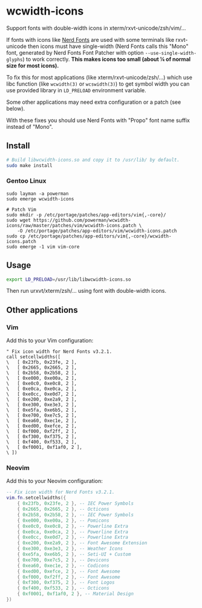 # wcwidth-icons

Support fonts with double-width icons in xterm/rxvt-unicode/zsh/vim/…

If fonts with icons like [Nerd Fonts](https://github.com/ryanoasis/nerd-fonts/)
are used with some terminals like rxvt-unicode then icons must have
single-width (Nerd Fonts calls this "Mono" font, generated by Nerd Fonts
Font Patcher with option `--use-single-width-glyphs`) to work correctly.
**This makes icons too small (about ¼ of normal size for most icons).**

To fix this for most applications (like xterm/rxvt-unicode/zsh/…) which
use libc function (like `wcwidth(3)` or `wcswidth(3)`) to get symbol width
you can use provided library in `LD_PRELOAD` environment variable.

Some other applications may need extra configuration or a patch (see below).

With these fixes you should use Nerd Fonts with "Propo" font name suffix
instead of "Mono".

## Install

```sh
# Build libwcwidth-icons.so and copy it to /usr/lib/ by default.
sudo make install
```

### Gentoo Linux

```
sudo layman -a powerman
sudo emerge wcwidth-icons

# Patch Vim
sudo mkdir -p /etc/portage/patches/app-editors/vim{,-core}/
sudo wget https://github.com/powerman/wcwidth-icons/raw/master/patches/vim/wcwidth-icons.patch \
    -O /etc/portage/patches/app-editors/vim/wcwidth-icons.patch
sudo cp /etc/portage/patches/app-editors/vim{,-core}/wcwidth-icons.patch
sudo emerge -1 vim vim-core
```

## Usage

```sh
export LD_PRELOAD=/usr/lib/libwcwidth-icons.so
```

Then run urxvt/xterm/zsh/… using font with double-width icons.

## Other applications

### Vim

Add this to your Vim configuration:

```vim
" Fix icon width for Nerd Fonts v3.2.1.
call setcellwidths([
\   [ 0x23fb, 0x23fe, 2 ],
\   [ 0x2665, 0x2665, 2 ],
\   [ 0x2b58, 0x2b58, 2 ],
\   [ 0xe000, 0xe00a, 2 ],
\   [ 0xe0c0, 0xe0c8, 2 ],
\   [ 0xe0ca, 0xe0ca, 2 ],
\   [ 0xe0cc, 0xe0d7, 2 ],
\   [ 0xe200, 0xe2a9, 2 ],
\   [ 0xe300, 0xe3e3, 2 ],
\   [ 0xe5fa, 0xe6b5, 2 ],
\   [ 0xe700, 0xe7c5, 2 ],
\   [ 0xea60, 0xec1e, 2 ],
\   [ 0xed00, 0xefce, 2 ],
\   [ 0xf000, 0xf2ff, 2 ],
\   [ 0xf300, 0xf375, 2 ],
\   [ 0xf400, 0xf533, 2 ],
\   [ 0xf0001, 0xf1af0, 2 ],
\ ])
```

### Neovim

Add this to your Neovim configuration:

```lua
-- Fix icon width for Nerd Fonts v3.2.1.
vim.fn.setcellwidths({
    { 0x23fb, 0x23fe, 2 }, -- IEC Power Symbols
    { 0x2665, 0x2665, 2 }, -- Octicons
    { 0x2b58, 0x2b58, 2 }, -- IEC Power Symbols
    { 0xe000, 0xe00a, 2 }, -- Pomicons
    { 0xe0c0, 0xe0c8, 2 }, -- Powerline Extra
    { 0xe0ca, 0xe0ca, 2 }, -- Powerline Extra
    { 0xe0cc, 0xe0d7, 2 }, -- Powerline Extra
    { 0xe200, 0xe2a9, 2 }, -- Font Awesome Extension
    { 0xe300, 0xe3e3, 2 }, -- Weather Icons
    { 0xe5fa, 0xe6b5, 2 }, -- Seti-UI + Custom
    { 0xe700, 0xe7c5, 2 }, -- Devicons
    { 0xea60, 0xec1e, 2 }, -- Codicons
    { 0xed00, 0xefce, 2 }, -- Font Awesome
    { 0xf000, 0xf2ff, 2 }, -- Font Awesome
    { 0xf300, 0xf375, 2 }, -- Font Logos
    { 0xf400, 0xf533, 2 }, -- Octicons
    { 0xf0001, 0xf1af0, 2 }, -- Material Design
})
```
